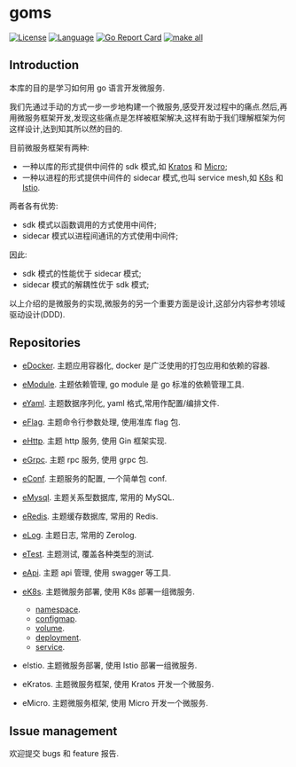 # goms  

[![License](http://img.shields.io/badge/license-mit-blue.svg?style=flat-square)](https://raw.githubusercontent.com/labstack/echo/master/LICENSE) [![Language](https://img.shields.io/badge/language-go-blue.svg)](https://golang.org/) [![Go Report Card](https://goreportcard.com/badge/github.com/fuwensun/goms)](https://goreportcard.com/report/github.com/fuwensun/goms) [![make all](https://github.com/fuwensun/goms/workflows/make_v1.5.x/badge.svg)](https://github.com/fuwensun/goms/actions?query=workflow%3Amake_v1.5.x)


## Introduction

本库的目的是学习如何用 go 语言开发微服务.

我们先通过手动的方式一步一步地构建一个微服务,感受开发过程中的痛点.然后,再用微服务框架开发,发现这些痛点是怎样被框架解决,这样有助于我们理解框架为何这样设计,达到知其所以然的目的.

目前微服务框架有两种:
- 一种以库的形式提供中间件的 sdk 模式,如 [Kratos][15] 和 [Micro][16];
- 一种以进程的形式提供中间件的 sidecar 模式,也叫 service mesh,如 [K8s][17] 和 [Istio][18].

两者各有优势:
- sdk 模式以函数调用的方式使用中间件;
- sidecar 模式以进程间通讯的方式使用中间件;

因此:
- sdk 模式的性能优于 sidecar 模式;
- sidecar 模式的解耦性优于 sdk 模式;

以上介绍的是微服务的实现,微服务的另一个重要方面是设计,这部分内容参考领域驱动设计(DDD).

## Repositories

- [eDocker][22].  主题应用容器化, docker 是广泛使用的打包应用和依赖的容器.

- [eModule][21].  主题依赖管理, go module 是 go 标准的依赖管理工具.

- [eYaml][23].  主题数据序列化, yaml 格式,常用作配置/编排文件.

- [eFlag][24].  主题命令行参数处理, 使用准库 flag 包.

- [eHttp][25].  主题 http 服务, 使用 Gin 框架实现.

- [eGrpc][26].  主题 rpc 服务, 使用 grpc 包.

- [eConf][27].  主题服务的配置, 一个简单包 conf.

- [eMysql][28].  主题关系型数据库, 常用的 MySQL.

- [eRedis][29].  主题缓存数据库, 常用的 Redis.

- [eLog][30].  主题日志, 常用的 Zerolog.

- [eTest][31].  主题测试, 覆盖各种类型的测试.

- [eApi][33].  主题 api 管理, 使用 swagger 等工具.

- [eK8s][32].  主题微服务部署, 使用 K8s 部署一组微服务.

    - [namespace][321].
    - [configmap][322].
    - [volume][323].
    - [deployment][324].
    - [service][325].

- eIstio.  主题微服务部署, 使用 Istio 部署一组微服务.

- eKratos.  主题微服务框架, 使用 Kratos 开发一个微服务.

- eMicro.  主题微服务框架, 使用 Micro 开发一个微服务.

## Issue management

欢迎提交 bugs 和 feature 报告.

[15]:https://github.com/bilibili/kratos
[16]:https://github.com/micro/micro
[17]:https://github.com/kubernetes/kubernetes
[18]:https://github.com/istio/istio

[21]:https://github.com/fuwensun/goms/tree/release-v1.5.0/eModule
[22]:https://github.com/fuwensun/goms/tree/release-v1.5.0/eDocker
[23]:https://github.com/fuwensun/goms/tree/release-v1.5.0/eYaml
[24]:https://github.com/fuwensun/goms/tree/release-v1.5.0/eFlag
[25]:https://github.com/fuwensun/goms/tree/release-v1.5.0/eHttp
[26]:https://github.com/fuwensun/goms/tree/release-v1.5.0/eGrpc
[27]:https://github.com/fuwensun/goms/tree/release-v1.5.0/eConf
[28]:https://github.com/fuwensun/goms/tree/release-v1.5.0/eMysql
[29]:https://github.com/fuwensun/goms/tree/release-v1.5.0/eRedis
[30]:https://github.com/fuwensun/goms/tree/release-v1.5.0/eLog
[31]:https://github.com/fuwensun/goms/tree/release-v1.5.0/eTest
[33]:https://github.com/fuwensun/goms/tree/release-v1.5.0/eApi
[32]:https://github.com/fuwensun/goms/tree/release-v1.5.0/eK8s


[321]:https://github.com/fuwensun/goms/tree/release-v1.5.0/eK8s/namespace
[322]:https://github.com/fuwensun/goms/tree/release-v1.5.0/eK8s/configmap
[323]:https://github.com/fuwensun/goms/tree/release-v1.5.0/eK8s/volume
[324]:https://github.com/fuwensun/goms/tree/release-v1.5.0/eK8s/deployment
[325]:https://github.com/fuwensun/goms/tree/release-v1.5.0/eK8s/service